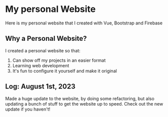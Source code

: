 # My personal Website
Here is my personal website that I created with Vue, Bootstrap and Firebase

## Why a Personal Website?

I created a personal website so that:
1. Can show off my projects in an easier format
2. Learning web development 
3. It's fun to configure it yourself and make it original


## Log: August 1st, 2023

Made a huge update to the website, by doing some refactoring, but also updating a bunch of stuff to get the website up to speed. Check out the new update if you haven't!
